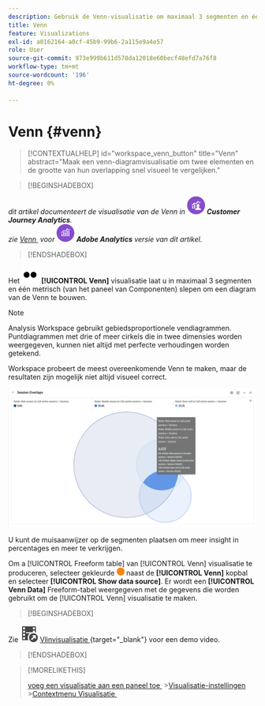 ```yaml
---
description: Gebruik de Venn-visualisatie om maximaal 3 segmenten en één metrisch te slepen om een Venn-diagram te maken.
title: Venn
feature: Visualizations
exl-id: a0162164-a0cf-45b9-99b6-2a115e9a4e57
role: User
source-git-commit: 973e999b611d578da12018e60becf48efd7a76f8
workflow-type: tm+mt
source-wordcount: '196'
ht-degree: 0%

---
```


# Venn {#venn}

<!-- markdownlint-disable MD034 -->

>[!CONTEXTUALHELP]
>id="workspace_venn_button"
>title="Venn"
>abstract="Maak een venn-diagramvisualisatie om twee elementen en de grootte van hun overlapping snel visueel te vergelijken."

<!-- markdownlint-enable MD034 -->


>[!BEGINSHADEBOX]

_dit artikel documenteert de visualisatie van de Venn in_ ![&#x200B; CustomerJourneyAnalytics &#x200B;](/help/assets/icons/CustomerJourneyAnalytics.svg) _&#x200B;**Customer Journey Analytics**._<br/>_zie [&#x200B; Venn &#x200B;](https://experienceleague.adobe.com/nl/docs/analytics/analyze/analysis-workspace/visualizations/venn) voor_ ![&#x200B; AdobeAnalytics &#x200B;](/help/assets/icons/AdobeAnalytics.svg) _&#x200B;**Adobe Analytics** versie van dit artikel._

>[!ENDSHADEBOX]


Het ![&#x200B; Type &#x200B;](/help/assets/icons/TwoDots.svg) **[!UICONTROL Venn]** visualisatie laat u in maximaal 3 segmenten en één metrisch (van het paneel van Componenten) slepen om een diagram van de Venn te bouwen.

>[!NOTE]
>
>Analysis Workspace gebruikt gebiedsproportionele vendiagrammen. Puntdiagrammen met drie of meer cirkels die in twee dimensies worden weergegeven, kunnen niet altijd met perfecte verhoudingen worden getekend.
> 
>Workspace probeert de meest overeenkomende Venn te maken, maar de resultaten zijn mogelijk niet altijd visueel correct.

![&#x200B; Vlinvisualisatie die drie segmenten omvat.](assets/venn.png)

U kunt de muisaanwijzer op de segmenten plaatsen om meer insight in percentages en meer te verkrijgen.

Om a [!UICONTROL Freeform table] van [!UICONTROL Venn] visualisatie te produceren, selecteer gekleurde ![&#x200B; StatusOrange &#x200B;](/help/assets/icons/StatusOrange.svg) naast de **[!UICONTROL Venn]** kopbal en selecteer **[!UICONTROL Show data source]**. Er wordt een **[!UICONTROL Venn Data]** Freeform-tabel weergegeven met de gegevens die worden gebruikt om de [!UICONTROL Venn] visualisatie te maken.

<!--
To normalize the Venn diagram (take the size out of it), go select ![Setting](/help/assets/icons/Setting.svg) and select **[!UICONTROL Normalization]**.

![Visualization Settings option for Visualization type: Venn diagram.](assets/normalization.png)

-->


>[!BEGINSHADEBOX]

Zie ![&#x200B; VideoCheckedOut &#x200B;](/help/assets/icons/VideoCheckedOut.svg) [&#x200B; Vlinvisualisatie &#x200B;](https://video.tv.adobe.com/v/335798/?quality=12&learn=on){target="_blank"} voor een demo video.

>[!ENDSHADEBOX]


>[!MORELIKETHIS]
>
>[&#x200B; voeg een visualisatie aan een paneel toe &#x200B;](/help/analysis-workspace/visualizations/freeform-analysis-visualizations.md#add-visualizations-to-a-panel)
>&#x200B;>[Visualisatie-instellingen &#x200B;](/help/analysis-workspace/visualizations/freeform-analysis-visualizations.md#settings)
>&#x200B;>[Contextmenu Visualisatie &#x200B;](/help/analysis-workspace/visualizations/freeform-analysis-visualizations.md#context-menu)
>

